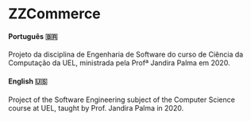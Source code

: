 # ZZCommerce

#### Português :brazil:
Projeto da disciplina de Engenharia de Software do curso de Ciência da Computação da UEL, ministrada pela Profª Jandira Palma em 2020.

#### English :us:
Project of the Software Engineering subject of the Computer Science course at UEL, taught by Prof. Jandira Palma in 2020.
